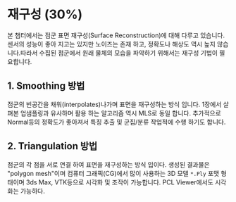 
# 재구성 \(30%\)

본 챕터에서는 점군 표면 재구성\(Surface Reconstruction\)에 대해 다루고 있습니다. 센서의 성능이 좋아 지고는 있지만 노이즈는 존재 하고, 정확도나 해상도 역시 높지 않습니다.따라서 수집된 점군에서 원래 물체의 모습을 파악하기 위해서는 재구성 기법이 필요합니다.

## 1. Smoothing 방법

점군의 빈공간을 채워\(interpolates\)나가며 표면을 재구성하는 방식 입니다. 1장에서 살펴본 업샘플링과 유사하며 활용 하는 알고리즘 역시 MLS로 동일 합니다. 추가적으로 Normal등의 정확도가 좋아져서 특징 추출 및 군집/분류 작업적에 수행 하기도 합니다.

## 2. Triangulation 방법

점군의 각 점을 서로 연결 하여 표면을 재구성하는 방식 입이다. 생성된 결과물은 "polygon mesh"이며 컴퓨터 그래픽\(CG\)에서 많이 사용하는 3D 모델 `*.Ply` 포맷 형태이며 3ds Max, VTK등으로 시각화 및 조작이 가능합니다. PCL Viewer에서도 시각화는 가능하다.

